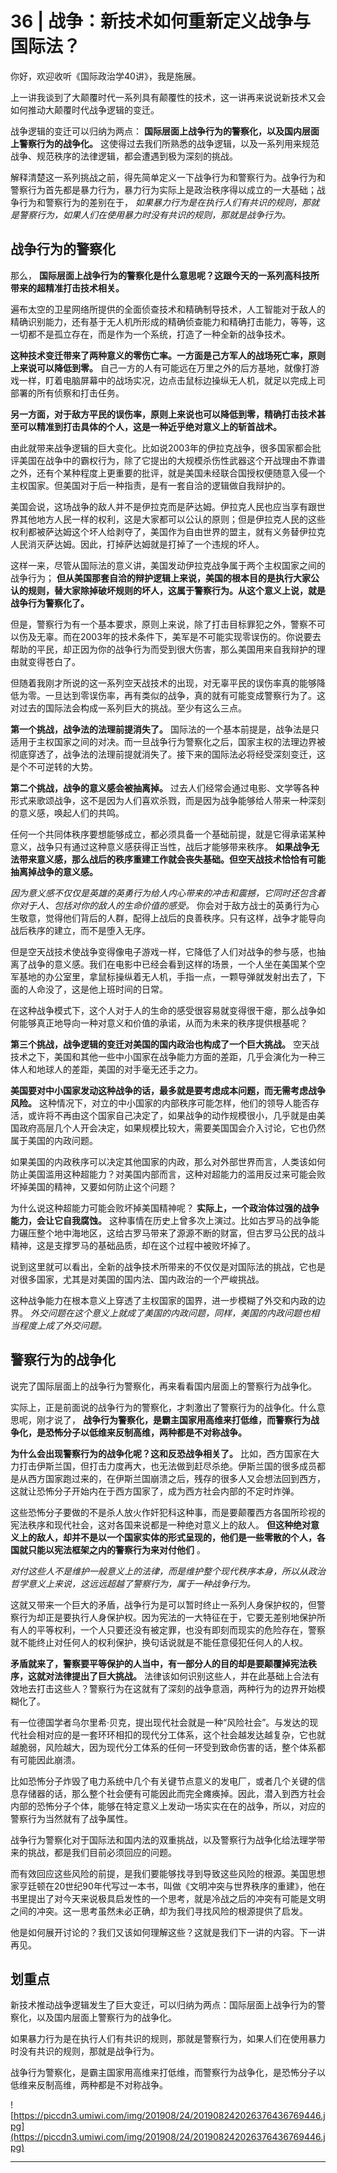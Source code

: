 # 36 | 战争：新技术如何重新定义战争与国际法？

你好，欢迎收听《国际政治学40讲》，我是施展。

上一讲我谈到了大颠覆时代一系列具有颠覆性的技术，这一讲再来说说新技术又会如何推动大颠覆时代战争逻辑的变迁。

战争逻辑的变迁可以归纳为两点： **国际层面上战争行为的警察化，以及国内层面上警察行为的战争化。** 这使得过去我们所熟悉的战争逻辑，以及一系列用来规范战争、规范秩序的法律逻辑，都会遭遇到极为深刻的挑战。

解释清楚这一系列挑战之前，得先简单定义一下战争行为和警察行为。战争行为和警察行为首先都是暴力行为，暴力行为实际上是政治秩序得以成立的一大基础；战争行为和警察行为的差别在于， *如果暴力行为是在执行人们有共识的规则，那就是警察行为，如果人们在使用暴力时没有共识的规则，那就是战争行为。*

## 战争行为的警察化

那么， **国际层面上战争行为的警察化是什么意思呢？这跟今天的一系列高科技所带来的超精准打击技术相关。**

遍布太空的卫星网络所提供的全面侦查技术和精确制导技术，人工智能对于敌人的精确识别能力，还有基于无人机所形成的精确侦查能力和精确打击能力，等等，这一切都不是孤立存在，而是作为一个系统，打造了一种全新的战争技术。

 **这种技术变迁带来了两种意义的零伤亡率。一方面是己方军人的战场死亡率，原则上来说可以降低到零。** 自己一方的人有可能远在万里之外的后方基地，就像打游戏一样，盯着电脑屏幕中的战场实况，边点击鼠标边操纵无人机，就足以完成上司部署的所有侦察和打击任务。

 **另一方面，对于敌方平民的误伤率，原则上来说也可以降低到零，精确打击技术甚至可以精准到打击具体的个人，这是一种近乎绝对意义上的斩首战术。**

由此就带来战争逻辑的巨大变化。比如说2003年的伊拉克战争，很多国家都会批评美国在战争中的霸权行为，除了它提出的大规模杀伤性武器这个开战理由不靠谱之外，还有个某种程度上更重要的批评，就是美国未经联合国授权便随意入侵一个主权国家。但美国对于后一种指责，是有一套自洽的逻辑做自我辩护的。

美国会说，这场战争的敌人并不是伊拉克而是萨达姆。伊拉克人民也应当享有跟世界其他地方人民一样的权利，这是大家都可以公认的原则；但是伊拉克人民的这些权利都被萨达姆这个坏人给剥夺了，美国作为自由世界的盟主，就有义务替伊拉克人民消灭萨达姆。因此，打掉萨达姆就是打掉了一个违规的坏人。

这样一来，尽管从国际法的意义讲，美国发动伊拉克战争属于两个主权国家之间的战争行为； **但从美国那套自洽的辩护逻辑上来说，美国的根本目的是执行大家公认的规则，替大家除掉破坏规则的坏人，这属于警察行为。从这个意义上说，就是战争行为警察化了。**

但是，警察行为有一个基本要求，原则上来说，除了打击目标罪犯之外，警察不可以伤及无辜。而在2003年的技术条件下，美军是不可能实现零误伤的。你说要去帮助的平民，却正因为你的战争行为而受到很大伤害，那么美国用来自我辩护的理由就变得苍白了。

但随着我刚才所说的这一系列空天战技术的出现，对无辜平民的误伤率真的能够降低为零。一旦达到零误伤率，再有类似的战争，真的就有可能变成警察行为了。这对过去的国际法会构成一系列巨大的挑战。至少有这么三点。

 **第一个挑战，战争法的法理前提消失了。** 国际法的一个基本前提是，战争法是只适用于主权国家之间的对决。而一旦战争行为警察化之后，国家主权的法理边界被彻底穿透了，战争法的法理前提就消失了。接下来的国际法必将经受深刻变迁，这是个不可逆转的大势。

 **第二个挑战，战争的意义感会被抽离掉。** 过去人们经常会通过电影、文学等各种形式来歌颂战争，这不是因为人们喜欢杀戮，而是因为战争能够给人带来一种深刻的意义感，唤起人们的共鸣。

任何一个共同体秩序要想能够成立，都必须具备一个基础前提，就是它得承诺某种意义，战争只有通过这种意义感获得正当性，战后才能够带来秩序。 **如果战争无法带来意义感，那么战后的秩序重建工作就会丧失基础。但空天战技术恰恰有可能抽离掉战争的意义感。**

 *因为意义感不仅仅是英雄的英勇行为给人内心带来的冲击和震撼，它同时还包含着你对于人、包括对你的敌人的生命价值的感受。* 你会对于敌方战士的英勇行为心生敬意，觉得他们背后的人群，配得上战后的良善秩序。只有这样，战争才能导向战后秩序的建立，而不是堕入无序。

但是空天战技术使战争变得像电子游戏一样，它降低了人们对战争的参与感，也抽离了战争的意义感。我们在电影中已经会看到这样的场景，一个人坐在美国某个空军基地的办公室里，拿鼠标操纵着无人机，手指一点，一颗导弹就发射出去了，下面的人命没了，这是他上班时间的日常。

在这种战争模式下，这个人对于人的生命的感受很容易就变得很干瘪，那么战争如何能够真正地导向一种对意义和价值的承诺，从而为未来的秩序提供根基呢？

 **第三个挑战，战争逻辑的变迁对美国的国内政治也构成了一个巨大挑战。** 空天战技术之下，美国和其他一些中小国家在战争能力方面的差距，几乎会演化为一种三体人和地球人的差距，美国的对手毫无还手之力。

 **美国要对中小国家发动这种战争的话，最多就是要考虑成本问题，而无需考虑战争风险。** 这种情况下，对立的中小国家的内部秩序可能怎样，他们的领导人能否存活，或许将不再由这个国家自己决定了，如果战争的动作规模很小，几乎就是由美国政府高层几个人开会决定，如果规模比较大，需要美国国会介入讨论，它也仍然属于美国的内政问题。

如果美国的内政秩序可以决定其他国家的内政，那么对外部世界而言，人类该如何防止美国滥用这种超能力？对美国内部而言，这种对超能力的滥用反过来可能会败坏掉美国的精神，又要如何防止这个问题？

为什么说这种超能力可能会败坏掉美国精神呢？ **实际上，一个政治体过强的战争能力，会让它自我腐蚀。** 这种事情在历史上曾多次上演过。比如古罗马的战争能力碾压整个地中海地区，这给古罗马带来了源源不断的财富，但古罗马公民的战斗精神，这是支撑罗马的基础品质，却在这个过程中被败坏掉了。

说到这里就可以看出，全新的战争技术所带来的不仅仅是对国际法的挑战，它也是对很多国家，尤其是对美国的国内法、国内政治的一个严峻挑战。

这种战争能力在根本意义上穿透了主权国家的国界，进一步模糊了外交和内政的边界。 *外交问题在这个意义上就成了美国的内政问题，同样，美国的内政问题也相当程度上成了外交问题。*

## 警察行为的战争化

说完了国际层面上的战争行为警察化，再来看看国内层面上的警察行为战争化。

实际上，正是前面说的战争行为的警察化，才刺激出了警察行为的战争化。什么意思呢，刚才说了， **战争行为警察化，是霸主国家用高维来打低维，而警察行为战争化，是恐怖分子以低维来反制高维，两种都是不对称战争。**

 **为什么会出现警察行为的战争化呢？这和反恐战争相关了。** 比如，西方国家在大力打击伊斯兰国，但打击力度再大，也无法做到赶尽杀绝。伊斯兰国的很多成员都是从西方国家跑过来的，在伊斯兰国崩溃之后，残存的很多人又会想法回到西方，这就让恐怖分子开始内在于西方国家了，成为西方社会内部的不定时炸弹。

这些恐怖分子要做的不是杀人放火作奸犯科这种事，而是要颠覆西方各国所珍视的宪法秩序和现代社会，这对各国来说都是一种绝对意义上的敌人。 **但这种绝对意义上的敌人，却并不是以一个国家实体的形式呈现的，他们是一些零散的个人，各国就只能以宪法框架之内的警察行为来对付他们** 。

 *对付这些人不是维护一般意义上的法律，而是维护整个现代秩序本身，所以从政治哲学意义上来说，这远远超越了警察行为，属于一种战争行为。*

这就又带来一个巨大的矛盾，战争行为是可以暂时终止一系列人身保护权的，但警察行为却正是要执行人身保护权。因为宪法的一大特征在于，它要无差别地保护所有人的平等权利，一个人只要还没有被定罪，也没有即刻而现实的危险存在，警察就不能终止对任何人的权利保护，换句话说就是不能任意侵犯任何人的人权。

 **矛盾就来了，警察要平等保护的人当中，有一部分人的目的却是要颠覆掉宪法秩序，这就对法律提出了巨大挑战。** 法律该如何识别这些人，并在此基础上合法有效地去打击这些人？警察行为在这就有了深刻的战争意涵，两种行为的边界开始模糊化了。

有一位德国学者乌尔里希·贝克，提出现代社会就是一种“风险社会”。与发达的现代社会相对应的是一套环环相扣的现代分工体系，这个社会越发达越复杂，它也就越脆弱，风险越大，因为现代分工体系的任何一环受到致命伤害的话，整个体系都有可能因此崩溃。

比如恐怖分子炸毁了电力系统中几个有关键节点意义的发电厂，或者几个关键的信息存储器的话，那么整个社会便有可能因此而完全瘫痪掉。因此，潜入到西方社会内部的恐怖分子个体，能够在特定意义上发动一场实实在在的战争，所以，对应的警察行为当然就有了战争属性。

战争行为警察化对于国际法和国内法的双重挑战，以及警察行为战争化给法理学带来的挑战，都是我们目前必须回应的问题。

而有效回应这些风险的前提，是我们要能够找寻到导致这些风险的根源。美国思想家亨廷顿在20世纪90年代写过一本书，叫做《文明冲突与世界秩序的重建》，他在书里提出了对今天来说极具启发性的一个思考，就是冷战之后的冲突有可能是文明之间的冲突。这一思考虽然未必正确，却为我们寻找风险的根源提供了启发。

他是如何展开讨论的？我们又该如何理解这些？这就是我们下一讲的内容。下一讲再见。

## 划重点

新技术推动战争逻辑发生了巨大变迁，可以归纳为两点：国际层面上战争行为的警察化，以及国内层面上警察行为的战争化。

如果暴力行为是在执行人们有共识的规则，那就是警察行为，如果人们在使用暴力时没有共识的规则，那就是战争行为。

战争行为警察化，是霸主国家用高维来打低维，而警察行为战争化，是恐怖分子以低维来反制高维，两种都是不对称战争。

![https://piccdn3.umiwi.com/img/201908/24/201908242026376436769446.jpg](https://piccdn3.umiwi.com/img/201908/24/201908242026376436769446.jpg)

---
